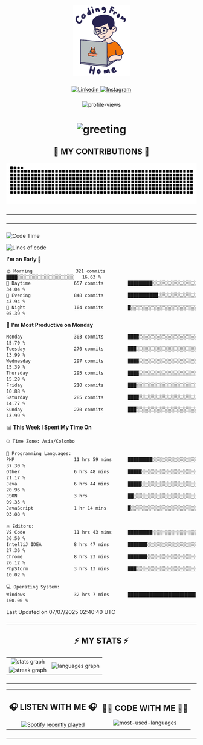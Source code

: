 <div align="center">
    <img width="150" src="./assets/top.gif" alt="top-image"/>
</div>

###    

<div align="center">
    <a href="https://www.linkedin.com/in/nureka-rodrigo/" target="_blank">
        <img src="https://user-images.githubusercontent.com/74038190/235294012-0a55e343-37ad-4b0f-924f-c8431d9d2483.gif" width="50px" alt="Linkedin"/>
    </a>
    <a href="https://www.instagram.com/nureka_rodrigo/" target="_blank">
        <img src="https://user-images.githubusercontent.com/74038190/235294013-a33e5c43-a01c-43f6-b44d-a406d8b4ab75.gif" width="50px"  alt="Instagram"/>
    </a>
</div>

###    

<div align="center">
    <img src="https://komarev.com/ghpvc/?username=nureka-rodrigo&color=blue" alt="profile-views"/>
</div> 

###    

<h1 align="center">
    <img src="https://readme-typing-svg.herokuapp.com/?font=Righteous&size=35&center=true&vCenter=true&width=500&height=70&duration=4000&lines=Hi+There!+👋;+I'm+Nureka+Rodrigo!;" alt="greeting"/>
</h1> 

###

<h2 align="center">🐍 MY CONTRIBUTIONS 🐍</h2>

<div align="center">
    <img alt="snake eating my contributions" src="https://raw.githubusercontent.com/nureka-rodrigo/nureka-rodrigo/output/github-contribution-grid-snake.svg"/>
</div> 

###

<hr/>

###

<hr/>

###

<!--START_SECTION:waka-->
![Code Time](http://img.shields.io/badge/Code%20Time-1%2C468%20hrs%2043%20mins-blue)

![Lines of code](https://img.shields.io/badge/From%20Hello%20World%20I%27ve%20Written-532.3%20thousand%20lines%20of%20code-blue)

**I'm an Early 🐤** 

```text
🌞 Morning                321 commits         ████░░░░░░░░░░░░░░░░░░░░░   16.63 % 
🌆 Daytime                657 commits         █████████░░░░░░░░░░░░░░░░   34.04 % 
🌃 Evening                848 commits         ███████████░░░░░░░░░░░░░░   43.94 % 
🌙 Night                  104 commits         █░░░░░░░░░░░░░░░░░░░░░░░░   05.39 % 
```
📅 **I'm Most Productive on Monday** 

```text
Monday                   303 commits         ████░░░░░░░░░░░░░░░░░░░░░   15.70 % 
Tuesday                  270 commits         ███░░░░░░░░░░░░░░░░░░░░░░   13.99 % 
Wednesday                297 commits         ████░░░░░░░░░░░░░░░░░░░░░   15.39 % 
Thursday                 295 commits         ████░░░░░░░░░░░░░░░░░░░░░   15.28 % 
Friday                   210 commits         ███░░░░░░░░░░░░░░░░░░░░░░   10.88 % 
Saturday                 285 commits         ████░░░░░░░░░░░░░░░░░░░░░   14.77 % 
Sunday                   270 commits         ███░░░░░░░░░░░░░░░░░░░░░░   13.99 % 
```


📊 **This Week I Spent My Time On** 

```text
🕑︎ Time Zone: Asia/Colombo

💬 Programming Languages: 
PHP                      11 hrs 59 mins      █████████░░░░░░░░░░░░░░░░   37.30 % 
Other                    6 hrs 48 mins       █████░░░░░░░░░░░░░░░░░░░░   21.17 % 
Java                     6 hrs 44 mins       █████░░░░░░░░░░░░░░░░░░░░   20.96 % 
JSON                     3 hrs               ██░░░░░░░░░░░░░░░░░░░░░░░   09.35 % 
JavaScript               1 hr 14 mins        █░░░░░░░░░░░░░░░░░░░░░░░░   03.88 % 

🔥 Editors: 
VS Code                  11 hrs 43 mins      █████████░░░░░░░░░░░░░░░░   36.50 % 
IntelliJ IDEA            8 hrs 47 mins       ███████░░░░░░░░░░░░░░░░░░   27.36 % 
Chrome                   8 hrs 23 mins       ███████░░░░░░░░░░░░░░░░░░   26.12 % 
PhpStorm                 3 hrs 13 mins       ███░░░░░░░░░░░░░░░░░░░░░░   10.02 % 

💻 Operating System: 
Windows                  32 hrs 7 mins       █████████████████████████   100.00 % 
```


 Last Updated on 07/07/2025 02:40:40 UTC
<!--END_SECTION:waka-->

###

<hr/>

###

<h2 align="center">⚡ MY STATS ⚡</h2>

###    

<div align="center">
    <table>
        <tr>
            <td align="center">
                <img src="https://github-readme-stats.vercel.app/api?username=nureka-rodrigo&hide_rank=false&show_icons=true&include_all_commits=true&count_private=true&theme=dark&locale=en&order=1" alt="stats graph"/>
            </td>
            <td rowspan="2" align="center">
                <img src="https://github-readme-stats.vercel.app/api/top-langs?username=nureka-rodrigo&locale=en&card_width=320&langs_count=8&theme=dark&order=2&count_private=true" alt="languages graph"/>
            </td>
        </tr>
        <tr>
            <td align="center">
                <img src="https://streak-stats.demolab.com?user=nureka-rodrigo&theme=dark" alt="streak graph"/>
            </td>
        </tr>
    </table>
</div> 

###

<hr/>

<div align="center">
    <table>
        <tr>
            <td align="center">
                <h2>🎧 LISTEN WITH ME 🎧</h2>
                <a href="https://open.spotify.com/user/zjqfkmbawszam1irs05fwxsls">
                    <img src="https://spotify-recently-played-readme.vercel.app/api?user=zjqfkmbawszam1irs05fwxsls&count=5&unique=true" alt="Spotify recently played"  />
                </a>
            </td>
            <td align="center">
                <h2>👨‍💻 CODE WITH ME 👨‍💻</h2>
                <img src="https://github-readme-stats.vercel.app/api/wakatime?username=@nureka99&theme=dark&compact=True&langs_count=10" alt="most-used-languages"/>
            </td>
        </tr>
    </table>
</div> 

###

<hr/>

